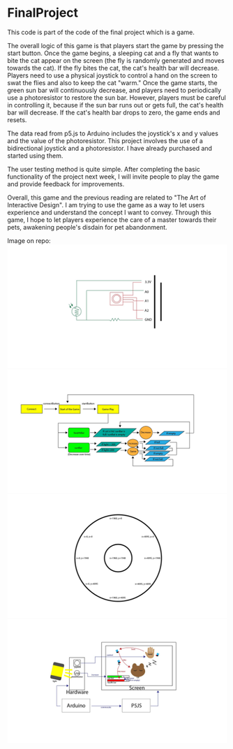 # FinalProject

This code is part of the code of the final project which is a game.

The overall logic of this game is that players start the game by pressing the start button. Once the game begins, a sleeping cat and a fly that wants to bite the cat appear on the screen (the fly is randomly generated and moves towards the cat). If the fly bites the cat, the cat's health bar will decrease. Players need to use a physical joystick to control a hand on the screen to swat the flies and also to keep the cat "warm." Once the game starts, the green sun bar will continuously decrease, and players need to periodically use a photoresistor to restore the sun bar. However, players must be careful in controlling it, because if the sun bar runs out or gets full, the cat's health bar will decrease. If the cat's health bar drops to zero, the game ends and resets.

The data read from p5.js to Arduino includes the joystick's x and y values and the value of the photoresistor. 
This project involves the use of a bidirectional joystick and a photoresistor. I have already purchased and started using them.

The user testing method is quite simple. After completing the basic functionality of the project next week, I will invite people to play the game and provide feedback for improvements.

Overall, this game and the previous reading are related to "The Art of Interactive Design". I am trying to use the game as a way to let users experience and understand the concept I want to convey. Through this game, I hope to let players experience the care of a master towards their pets, awakening people's disdain for pet abandonment.


Image on repo:  
![circuit](./circuit.jpg)
![FSM](./FSM.jpg)
![joyStick](./joyStick.jpg)
![System diagram](./systemDiagram.jpg)
